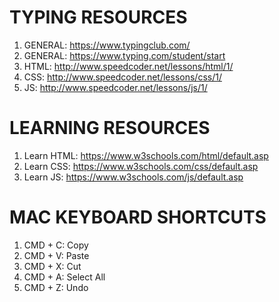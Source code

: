 # TYPING RESOURCES
1. GENERAL: https://www.typingclub.com/
2. GENERAL: https://www.typing.com/student/start
3. HTML: http://www.speedcoder.net/lessons/html/1/
4. CSS: http://www.speedcoder.net/lessons/css/1/
5. JS: http://www.speedcoder.net/lessons/js/1/

# LEARNING RESOURCES

1.  Learn HTML: https://www.w3schools.com/html/default.asp
2.  Learn CSS: https://www.w3schools.com/css/default.asp
3.  Learn JS: https://www.w3schools.com/js/default.asp

# MAC KEYBOARD SHORTCUTS

1.  CMD + C: Copy
2.  CMD + V: Paste
3.  CMD + X: Cut
4.  CMD + A: Select All
5.  CMD + Z: Undo